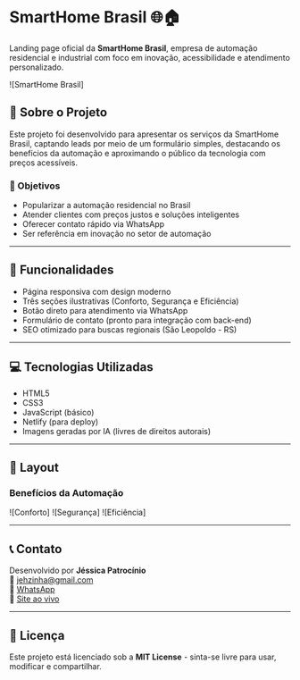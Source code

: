 # SmartHome Brasil 🌐🏠

Landing page oficial da **SmartHome Brasil**, empresa de automação residencial e industrial com foco em inovação, acessibilidade e atendimento personalizado.

![SmartHome Brasil]

## 📌 Sobre o Projeto

Este projeto foi desenvolvido para apresentar os serviços da SmartHome Brasil, captando leads por meio de um formulário simples, destacando os benefícios da automação e aproximando o público da tecnologia com preços acessíveis.

### 🎯 Objetivos
- Popularizar a automação residencial no Brasil
- Atender clientes com preços justos e soluções inteligentes
- Oferecer contato rápido via WhatsApp
- Ser referência em inovação no setor de automação

---

## 🧩 Funcionalidades
- Página responsiva com design moderno
- Três seções ilustrativas (Conforto, Segurança e Eficiência)
- Botão direto para atendimento via WhatsApp
- Formulário de contato (pronto para integração com back-end)
- SEO otimizado para buscas regionais (São Leopoldo - RS)

---

## 💻 Tecnologias Utilizadas

- HTML5
- CSS3
- JavaScript (básico)
- Netlify (para deploy)
- Imagens geradas por IA (livres de direitos autorais)

---

## 📸 Layout

### Benefícios da Automação
![Conforto]
![Segurança]
![Eficiência]

---

## 📞 Contato

Desenvolvido por **Jéssica Patrocínio**  
📧 jehzinha@gmail.com  
📱 [WhatsApp](https://wa.me/5511947448881)  
🔗 [Site ao vivo](https://smarthomebrasil.netlify.app)

---

## 📄 Licença

Este projeto está licenciado sob a **MIT License** - sinta-se livre para usar, modificar e compartilhar.
